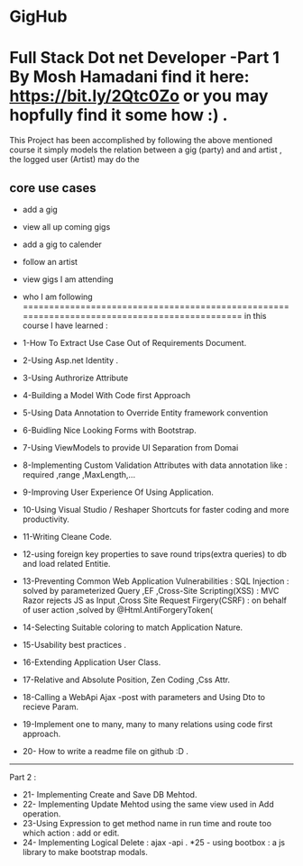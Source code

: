 # GigHub
Full Stack Dot net Developer -Part 1 By Mosh Hamadani
find it here: https://bit.ly/2Qtc0Zo
or you may hopfully find it some how :) .
=============================================================================================
This Project has been accomplished by following the above mentioned course
it simply models the relation between a gig (party) and and artist , the logged user (Artist) may do the 

core use cases
--------------
* add a gig
* view all up coming gigs
* add a gig to calender
* follow an artist
* view gigs  I am attending
* who I am following
=============================================================================================
in this course  I have learned :
* 1-How To Extract Use Case Out of Requirements Document.

* 2-Using Asp.net Identity .
* 3-Using Authrorize Attribute
* 4-Building a Model With Code first Approach 
* 5-Using Data Annotation to Override Entity framework convention
* 6-Buidling Nice Looking Forms with Bootstrap.
* 7-Using ViewModels to provide UI Separation from Domai
* 8-Implementing Custom Validation Attributes with data annotation like : required ,range ,MaxLength,...
* 9-Improving User Experience Of Using Application.
* 10-Using Visual Studio / Reshaper Shortcuts for faster coding and more productivity.
* 11-Writing Cleane Code.
* 12-using foreign key properties to save round trips(extra queries) to db and load related Entitie.
* 13-Preventing  Common Web Application Vulnerabilities :
SQL Injection : solved by parameterized Query ,EF 
,Cross-Site Scripting(XSS) : MVC  Razor rejects JS as Input
,Cross Site Request Firgery(CSRF) : on behalf of user action ,solved by @Html.AntiForgeryToken(
* 14-Selecting Suitable coloring to match Application Nature.
* 15-Usability best practices .
* 16-Extending Application User Class.
* 17-Relative and Absolute Position, Zen Coding ,Css Attr.
* 18-Calling a WebApi Ajax -post with parameters and Using Dto to recieve Param.
* 19-Implement one to many, many to many relations using code first approach.
* 20- How to write a readme file on github :D .

---------------
Part 2 :
* 21- Implementing Create and Save DB Mehtod.
* 22- Implementing Update Mehtod using the same view used in Add operation.
* 23-Using Expression <Func> to get method name in run time and route too which action : add or edit.
* 24- Implementing Logical Delete : ajax -api .
 *25 - using bootbox : a js library to make bootstrap modals.

 


